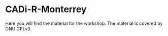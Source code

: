 # CADi-R-Monterrey
Here you will find the material for the workshop.
The material is covered by GNU GPLv3.

